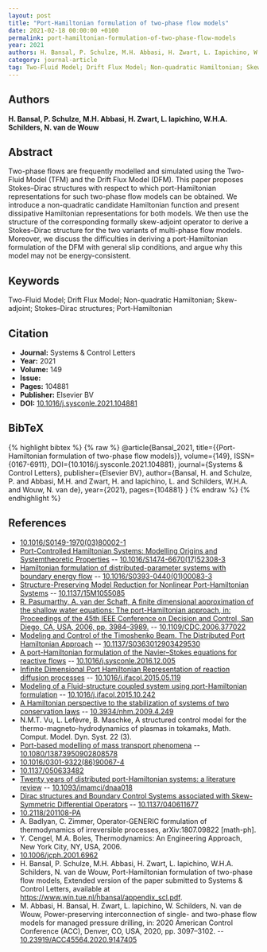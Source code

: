 ```yaml
---
layout: post
title: "Port-Hamiltonian formulation of two-phase flow models"
date: 2021-02-18 00:00:00 +0100
permalink: port-hamiltonian-formulation-of-two-phase-flow-models
year: 2021
authors: H. Bansal, P. Schulze, M.H. Abbasi, H. Zwart, L. Iapichino, W.H.A. Schilders, N. van de Wouw
category: journal-article
tag: Two-Fluid Model; Drift Flux Model; Non-quadratic Hamiltonian; Skew-adjoint; Stokes–Dirac structures; Port-Hamiltonian
---
```

 
## Authors
**H. Bansal, P. Schulze, M.H. Abbasi, H. Zwart, L. Iapichino, W.H.A. Schilders, N. van de Wouw**
 
## Abstract
Two-phase flows are frequently modelled and simulated using the Two-Fluid Model (TFM) and the Drift Flux Model (DFM). This paper proposes Stokes–Dirac structures with respect to which port-Hamiltonian representations for such two-phase flow models can be obtained. We introduce a non-quadratic candidate Hamiltonian function and present dissipative Hamiltonian representations for both models. We then use the structure of the corresponding formally skew-adjoint operator to derive a Stokes–Dirac structure for the two variants of multi-phase flow models. Moreover, we discuss the difficulties in deriving a port-Hamiltonian formulation of the DFM with general slip conditions, and argue why this model may not be energy-consistent.
 
## Keywords
Two-Fluid Model; Drift Flux Model; Non-quadratic Hamiltonian; Skew-adjoint; Stokes–Dirac structures; Port-Hamiltonian
 
## Citation
- **Journal:** Systems &amp; Control Letters
- **Year:** 2021
- **Volume:** 149
- **Issue:** 
- **Pages:** 104881
- **Publisher:** Elsevier BV
- **DOI:** [10.1016/j.sysconle.2021.104881](https://doi.org/10.1016/j.sysconle.2021.104881)
 
## BibTeX
{% highlight bibtex %}
{% raw %}
@article{Bansal_2021,
  title={{Port-Hamiltonian formulation of two-phase flow models}},
  volume={149},
  ISSN={0167-6911},
  DOI={10.1016/j.sysconle.2021.104881},
  journal={Systems &amp; Control Letters},
  publisher={Elsevier BV},
  author={Bansal, H. and Schulze, P. and Abbasi, M.H. and Zwart, H. and Iapichino, L. and Schilders, W.H.A. and Wouw, N. van de},
  year={2021},
  pages={104881}
}
{% endraw %}
{% endhighlight %}
 
## References
- [10.1016/S0149-1970(03)80002-1](https://doi.org/10.1016/S0149-1970(03)80002-1)
- [Port-Controlled Hamiltonian Systems: Modelling Origins and Systemtheoretic Properties](port-controlled-hamiltonian-systems-modelling-origins-and-systemtheoretic-properties-92) -- [10.1016/S1474-6670(17)52308-3](https://doi.org/10.1016/S1474-6670(17)52308-3)
- [Hamiltonian formulation of distributed-parameter systems with boundary energy flow](hamiltonian-formulation-of-distributed-parameter-systems-with-boundary-energy-flow) -- [10.1016/S0393-0440(01)00083-3](https://doi.org/10.1016/S0393-0440(01)00083-3)
- [Structure-Preserving Model Reduction for Nonlinear Port-Hamiltonian Systems](structure-preserving-model-reduction-for-nonlinear-port-hamiltonian-systems) -- [10.1137/15M1055085](https://doi.org/10.1137/15M1055085)
- [R. Pasumarthy, A. van der Schaft, A finite dimensional approximation of the shallow water equations: The port-Hamiltonian approach, in: Proceedings of the 45th IEEE Conference on Decision and Control, San Diego, CA, USA, 2006, pp. 3984–3989.](a-finite-dimensional-approximation-of-the-shallow-water-equations-the-port-hamiltonian-approach) -- [10.1109/CDC.2006.377022](https://doi.org/10.1109/CDC.2006.377022)
- [Modeling and Control of the Timoshenko Beam. The Distributed Port Hamiltonian Approach](modeling-and-control-of-the-timoshenko-beam-the-distributed-port-hamiltonian-approach) -- [10.1137/S0363012903429530](https://doi.org/10.1137/S0363012903429530)
- [A port-Hamiltonian formulation of the Navier–Stokes equations for reactive flows](a-port-hamiltonian-formulation-of-the-navier-stokes-equations-for-reactive-flows) -- [10.1016/j.sysconle.2016.12.005](https://doi.org/10.1016/j.sysconle.2016.12.005)
- [Infinite Dimensional Port Hamiltonian Representation of reaction diffusion processes](infinite-dimensional-port-hamiltonian-representation-of-reaction-diffusion-processes) -- [10.1016/j.ifacol.2015.05.119](https://doi.org/10.1016/j.ifacol.2015.05.119)
- [Modeling of a Fluid-structure coupled system using port-Hamiltonian formulation](modeling-of-a-fluid-structure-coupled-system-using-port-hamiltonian-formulation) -- [10.1016/j.ifacol.2015.10.242](https://doi.org/10.1016/j.ifacol.2015.10.242)
- [A Hamiltonian perspective to the stabilization of systems of two conservation laws](a-hamiltonian-perspective-to-the-stabilization-of-systems-of-two-conservation-laws) -- [10.3934/nhm.2009.4.249](https://doi.org/10.3934/nhm.2009.4.249)
- N.M.T. Vu, L. Lefèvre, B. Maschke, A structured control model for the thermo-magneto-hydrodynamics of plasmas in tokamaks, Math. Comput. Model. Dyn. Syst. 22 (3).
- [Port-based modelling of mass transport phenomena](port-based-modelling-of-mass-transport-phenomena) -- [10.1080/13873950902808578](https://doi.org/10.1080/13873950902808578)
- [10.1016/0301-9322(86)90067-4](https://doi.org/10.1016/0301-9322(86)90067-4)
- [10.1137/050633482](https://doi.org/10.1137/050633482)
- [Twenty years of distributed port-Hamiltonian systems: a literature review](twenty-years-of-distributed-port-hamiltonian-systems-a-literature-review) -- [10.1093/imamci/dnaa018](https://doi.org/10.1093/imamci/dnaa018)
- [Dirac structures and Boundary Control Systems associated with Skew-Symmetric Differential Operators](dirac-structures-and-boundary-control-systems-associated-with-skew-symmetric-differential-operators) -- [10.1137/040611677](https://doi.org/10.1137/040611677)
- [10.2118/201108-PA](https://doi.org/10.2118/201108-PA)
- A. Badlyan, C. Zimmer, Operator-GENERIC formulation of thermodynamics of irreversible processes, arXiv:1807.09822 [math-ph].
- Y. Cengel, M.A. Boles, Thermodynamics: An Engineering Approach, New York City, NY, USA, 2006.
- [10.1006/jcph.2001.6962](https://doi.org/10.1006/jcph.2001.6962)
- H. Bansal, P. Schulze, M.H. Abbasi, H. Zwart, L. Iapichino, W.H.A. Schilders, N. van de Wouw, Port-Hamiltonian formulation of two-phase flow models, Extended version of the paper submitted to Systems & Control Letters, available at https://www.win.tue.nl/h̃bansal/appendix_scl.pdf.
- M. Abbasi, H. Bansal, H. Zwart, L. Iapichino, W. Schilders, N. van de Wouw, Power-preserving interconnection of single- and two-phase flow models for managed pressure drilling, in: 2020 American Control Conference (ACC), Denver, CO, USA, 2020, pp. 3097–3102. -- [10.23919/ACC45564.2020.9147405](https://doi.org/10.23919/ACC45564.2020.9147405)

